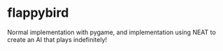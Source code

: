 # flappybird
Normal implementation with pygame, and implementation using NEAT to create an AI that plays indefinitely!
